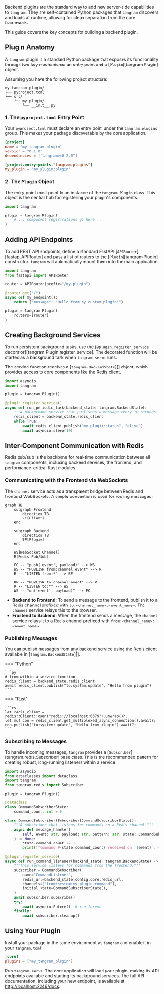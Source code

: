Backend plugins are the standard way to add new server-side capabilities to `tangram`. They are self-contained Python packages that `tangram` discovers and loads at runtime, allowing for clean separation from the core framework.

This guide covers the key concepts for building a backend plugin.

## Plugin Anatomy

A `tangram` plugin is a standard Python package that exposes its functionality through two key mechanisms: an entry point and a [`Plugin`][tangram.Plugin] object.

Assuming you have the following project structure:

```text
my-tangram-plugin/
├── pyproject.toml
└── src/
    └── my_plugin/
        └── __init__.py
```

### 1. The `pyproject.toml` Entry Point

Your `pyproject.toml` must declare an entry point under the `tangram.plugins` group. This makes your package discoverable by the core application.

```toml title="pyproject.toml" hl_lines="6 7"
[project]
name = "my-tangram-plugin"
version = "0.1.0"
dependencies = ["tangram>=0.2.0"]

[project.entry-points."tangram.plugins"]
my_plugin = "my_plugin:plugin"
```

### 2. The `Plugin` Object

The entry point must point to an instance of the `tangram.Plugin` class. This object is the central hub for registering your plugin's components.

```py title="src/my_plugin/__init__.py"
import tangram

plugin = tangram.Plugin(
    # ... component registrations go here ...
)
```

## Adding API Endpoints

To add REST API endpoints, define a standard FastAPI [`APIRouter`][fastapi.APIRouter] and pass a list of routers to the [`Plugin`][tangram.Plugin] constructor. `tangram` will automatically mount them into the main application.

```py title="src/my_plugin/__init__.py" hl_lines="11"
import tangram
from fastapi import APIRouter

router = APIRouter(prefix="/my-plugin")

@router.get("/")
async def my_endpoint():
    return {"message": "Hello from my custom plugin!"}

plugin = tangram.Plugin(
    routers=[router]
)
```

## Creating Background Services

To run persistent background tasks, use the [`@plugin.register_service` decorator][tangram.Plugin.register_service]. The decorated function will be started as a background task when `tangram serve` runs.

The service function receives a [`tangram.BackendState`][] object, which provides access to core components like the Redis client.

```py title="src/my_plugin/__init__.py" hl_lines="6"
import asyncio
import tangram

plugin = tangram.Plugin()

@plugin.register_service()
async def run_periodic_task(backend_state: tangram.BackendState):
    """A background service that publishes a message every 10 seconds."""
    redis_client = backend_state.redis_client
    while True:
        await redis_client.publish("my-plugin:status", "alive")
        await asyncio.sleep(10)
```

## Inter-Component Communication with Redis

Redis pub/sub is the backbone for real-time communication between all `tangram` components, including backend services, the frontend, and performance-critical Rust modules.

### Communicating with the Frontend via WebSockets

The `channel` service acts as a transparent bridge between Redis and frontend WebSockets. A simple convention is used for routing messages:

```mermaid
graph TB
    subgraph Frontend
        direction TB
        FC[Client]
    end

    subgraph Backend
        direction TB
        BP[Plugin]
    end

    WS[WebSocket Channel]
    R[Redis Pub/Sub]

    FC -- "push('event', payload)" --> WS
    WS -- "PUBLISH from:channel:event" --> R
    R -- "LISTEN from:*" --> BP

    BP -- "PUBLISH to:channel:event" --> R
    R -- "LISTEN to:*" --> WS
    WS -- "on('event', payload)" --> FC
```

- **Backend to Frontend**: To send a message to the frontend, publish it to a Redis channel prefixed with `to:<channel_name>:<event_name>`. The `channel` service relays this to the browser.
- **Frontend to Backend**: When the frontend sends a message, the `channel` service relays it to a Redis channel prefixed with `from:<channel_name>:<event_name>`.


### Publishing Messages

You can publish messages from any backend service using the Redis client available in [`tangram.BackendState`][].

=== "Python"

    ```py
    # from within a service function
    redis_client = backend_state.redis_client
    await redis_client.publish("to:system:update", "Hello from plugin")
    ```

=== "Rust"

    ```rs
    let redis_client = redis::Client::open("redis://localhost:6379").unwrap()?;
    let mut con = redis_client.get_multiplexed_async_connection().await?;
    con.publish("to:system:update", "Hello from plugin").await?;
    ```

### Subscribing to Messages

To handle incoming messages, `tangram` provides a [`Subscriber`][tangram.redis.Subscriber] base class. This is the recommended pattern for creating robust, long-running listeners within a service.

```py title="src/my_plugin/__init__.py"
import asyncio
from dataclasses import dataclass
import tangram
from tangram.redis import Subscriber

plugin = tangram.Plugin()

@dataclass
class CommandSubscriberState:
    command_count: int = 0

class CommandSubscriber(Subscriber[CommandSubscriberState]):
    """A subscriber that listens for commands on a Redis channel."""
    async def message_handler(
        self, event: str, payload: str, pattern: str, state: CommandSubscriberState
    ) -> None:
        state.command_count += 1
        print(f"Command #{state.command_count} received on `{event}`: {payload}")

@plugin.register_service()
async def run_command_listener(backend_state: tangram.BackendState) -> None:
    """This service listens for commands from the frontend."""
    subscriber = CommandSubscriber(
        name="CommandListener",
        redis_url=backend_state.config.core.redis_url,
        channels=["from:system:my-plugin-command"],
        initial_state=CommandSubscriberState(),
    )
    await subscriber.subscribe()
    try:
        await asyncio.Future()  # run forever
    finally:
        await subscriber.cleanup()
```

## Using Your Plugin

Install your package in the same environment as `tangram` and enable it in your `tangram.toml`:

```toml
[core]
plugins = ["my_tangram_plugin"]
```

Run `tangram serve`. The core application will load your plugin, making its API endpoints available and starting its background services. The full API documentation, including your new endpoint, is available at <http://localhost:2346/docs>.
